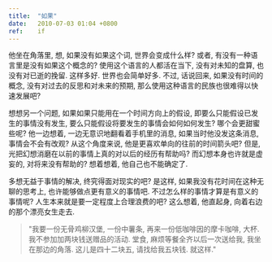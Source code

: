 ```yaml
---
title:  "如果"
date:   2010-07-03 01:04 +0800
ref:    if
---
```


他坐在角落里, 想, 如果没有如果这个词, 世界会变成什么样? 或者, 有没有一种语言里是没有如果这个概念的? 使用这个语言的人都活在当下, 没有对未知的盘算, 也没有对已逝的挽留. 这样多好. 世界也会简单好多. 不过, 话说回来, 如果没有时间的概念, 没有对过去的反思和对未来的预期, 那么使用这种语言的民族也很难得以快速发展吧?

想想另一个问题, 如果如果只能用在一个时间方向上的假设, 即要么只能假设已发生的事情没有发生, 要么只能假设将要发生的事情会如何如何发生? 哪个会更甜蜜些呢? 他一边想着, 一边无意识地翻看着手机里的消息, 如果当时他没发这条消息, 事情会不会有改观? 从这个角度来说, 他是更喜欢单向的往前的时间箭头吧? 但是, 光把幻想消磨在以前的事情上真的对以后的经历有帮助吗? 而幻想本身也许就是虚妄的, 对将来没有帮助的? 想着想着, 他自己也不能确定了.

多想无益于事情的解决, 终究得面对现实的吧? 是这样, 如果我没有花时间在这种无聊的思考上, 也许能够做点更有意义的事情吧. 不过怎么样的事情才算是有意义的事情呢? 人生本来就是要一定程度上合理浪费的吧? 这么想着, 他直起身, 向着右边的那个漂亮女生走去.

<blockquote>
"我要一份无骨鸡柳汉堡, 一份中薯条, 再来一份低咖啡因的摩卡咖啡, 大杯. 我不参加加两块钱送赠品的活动. 堂食, 麻烦等餐全齐以后一次送给我, 我坐在那边的角落. 这儿是四十二块五, 请找给我五块钱. 就这样."
</blockquote>
